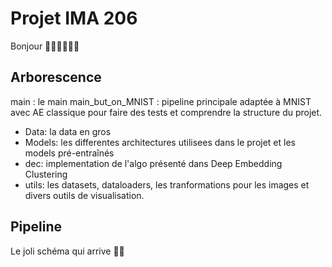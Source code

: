 # Projet IMA 206
Bonjour 🥵🥵🥵🥵🥵🥵

## Arborescence
main : le main
main_but_on_MNIST : pipeline principale adaptée à MNIST avec AE classique pour faire des tests et comprendre la structure du projet.
* Data: la data en gros
* Models: les differentes architectures utilisees dans le projet et les models pré-entraînés 
* dec: implementation de l'algo présenté dans Deep Embedding Clustering
* utils: les datasets, dataloaders, les tranformations pour les images et divers outils de visualisation.

## Pipeline
Le joli schéma qui arrive 🥵🥵

